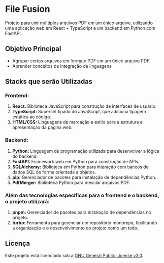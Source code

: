 # File Fusion

Projeto para unir múltiplos arquivos PDF em um único arquivo, utilizando uma aplicação web em React + TypeScript e um backend em Python com FastAPI.

## Objetivo Principal

- Agrupar certos arquivos em formato PDF em um único arquivo PDF.
- Aprender conceitos de integração de linguagens

## Stacks que serão Utilizadas

### Frontend:

1. **React:** Biblioteca JavaScript para construção de interfaces de usuário.
2. **TypeScript:** Superset tipado do JavaScript, que adiciona tipagem estática ao código.
3. **HTML/CSS:** Linguagens de marcação e estilo para a estrutura e apresentação da página web.

### Backend:

1. **Python:** Linguagem de programação utilizada para desenvolver a lógica do backend.
2. **FastAPI:** Framework web em Python para construção de APIs.
3. **SQLAlchemy:** Biblioteca em Python para interação com bancos de dados SQL de forma orientada a objetos.
4. **pip:** Gerenciador de pacotes para instalação de dependências Python.
5. **PdfMerger:** Biblioteca Python para mesclar arquivos PDF.

### Além das tecnologias específicas para o frontend e o backend, o projeto utilizará:

1. **pnpm:** Gerenciador de pacotes para instalação de dependências no projeto.
2. **turbo:** Ferramenta para gerenciar um repositório monorepo, facilitando a organização e o desenvolvimento do projeto como um todo.

## Licença

Este projeto está licenciado sob a [GNU General Public License v3.0](./LICENSE).
